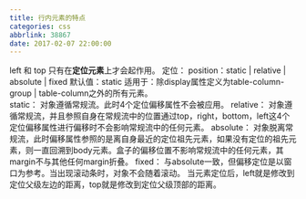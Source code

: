 ```yaml
---
title: 行内元素的特点
categories: css
abbrlink: 38867
date: 2017-02-07 22:00:00
---
```

left 和 top 只有在<strong>定位元素</strong>上才会起作用。
定位：
position：static | relative | absolute | fixed
默认值：static
适用于：除display属性定义为table-column-group | table-column之外的所有元素。    
static：
对象遵循常规流。此时4个定位偏移属性不会被应用。
relative：
对象遵循常规流，并且参照自身在常规流中的位置通过top，right，bottom，left这4个定位偏移属性进行偏移时不会影响常规流中的任何元素。
absolute：
对象脱离常规流，此时偏移属性参照的是离自身最近的定位祖先元素，如果没有定位的祖先元素，则一直回溯到body元素。盒子的偏移位置不影响常规流中的任何元素，其margin不与其他任何margin折叠。
fixed：
与absolute一致，但偏移定位是以窗口为参考。当出现滚动条时，对象不会随着滚动。
当元素定位后，left就是修改到定位父级左边的距离，top就是修改到定位父级顶部的距离。

